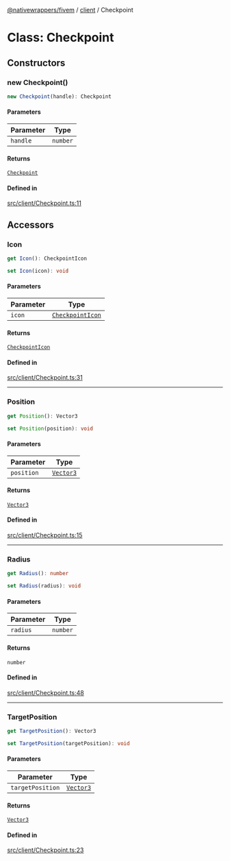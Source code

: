[@nativewrappers/fivem](../../README.md) / [client](../README.md) / Checkpoint

# Class: Checkpoint

## Constructors

### new Checkpoint()

```ts
new Checkpoint(handle): Checkpoint
```

#### Parameters

| Parameter | Type |
| ------ | ------ |
| `handle` | `number` |

#### Returns

[`Checkpoint`](Checkpoint.md)

#### Defined in

[src/client/Checkpoint.ts:11](https://github.com/nativewrappers/fivem/blob/09478da418b400a28e2cc17ab86f47c957997aed/src/client/Checkpoint.ts#L11)

## Accessors

### Icon

```ts
get Icon(): CheckpointIcon
```

```ts
set Icon(icon): void
```

#### Parameters

| Parameter | Type |
| ------ | ------ |
| `icon` | [`CheckpointIcon`](../enumerations/CheckpointIcon.md) |

#### Returns

[`CheckpointIcon`](../enumerations/CheckpointIcon.md)

#### Defined in

[src/client/Checkpoint.ts:31](https://github.com/nativewrappers/fivem/blob/09478da418b400a28e2cc17ab86f47c957997aed/src/client/Checkpoint.ts#L31)

***

### Position

```ts
get Position(): Vector3
```

```ts
set Position(position): void
```

#### Parameters

| Parameter | Type |
| ------ | ------ |
| `position` | [`Vector3`](Vector3.md) |

#### Returns

[`Vector3`](Vector3.md)

#### Defined in

[src/client/Checkpoint.ts:15](https://github.com/nativewrappers/fivem/blob/09478da418b400a28e2cc17ab86f47c957997aed/src/client/Checkpoint.ts#L15)

***

### Radius

```ts
get Radius(): number
```

```ts
set Radius(radius): void
```

#### Parameters

| Parameter | Type |
| ------ | ------ |
| `radius` | `number` |

#### Returns

`number`

#### Defined in

[src/client/Checkpoint.ts:48](https://github.com/nativewrappers/fivem/blob/09478da418b400a28e2cc17ab86f47c957997aed/src/client/Checkpoint.ts#L48)

***

### TargetPosition

```ts
get TargetPosition(): Vector3
```

```ts
set TargetPosition(targetPosition): void
```

#### Parameters

| Parameter | Type |
| ------ | ------ |
| `targetPosition` | [`Vector3`](Vector3.md) |

#### Returns

[`Vector3`](Vector3.md)

#### Defined in

[src/client/Checkpoint.ts:23](https://github.com/nativewrappers/fivem/blob/09478da418b400a28e2cc17ab86f47c957997aed/src/client/Checkpoint.ts#L23)
